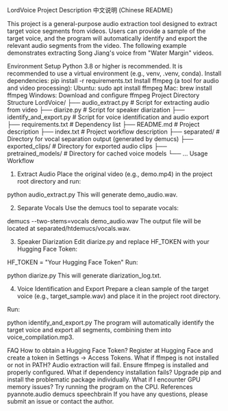 LordVoice Project Description
中文说明 (Chinese README)

This project is a general-purpose audio extraction tool designed to extract target voice segments from videos. Users can provide a sample of the target voice, and the program will automatically identify and export the relevant audio segments from the video. The following example demonstrates extracting Song Jiang's voice from "Water Margin" videos.

Environment Setup
Python 3.8 or higher is recommended.
It is recommended to use a virtual environment (e.g., venv, .venv, conda).
Install dependencies:
pip install -r requirements.txt
Install ffmpeg (a tool for audio and video processing):
Ubuntu: sudo apt install ffmpeg
Mac: brew install ffmpeg
Windows: Download and configure ffmpeg
Project Directory Structure
LordVoice/
├── audio_extract.py           # Script for extracting audio from video
├── diarize.py                 # Script for speaker diarization
├── identify_and_export.py     # Script for voice identification and audio export
├── requirements.txt           # Dependency list
├── README.md                  # Project description
├── index.txt                  # Project workflow description
├── separated/                 # Directory for vocal separation output (generated by demucs)
├── exported_clips/            # Directory for exported audio clips
├── pretrained_models/         # Directory for cached voice models
└── ...
Usage Workflow
1. Extract Audio
Place the original video (e.g., demo.mp4) in the project root directory and run:

python audio_extract.py
This will generate demo_audio.wav.

2. Separate Vocals
Use the demucs tool to separate vocals:

demucs --two-stems=vocals demo_audio.wav
The output file will be located at separated/htdemucs/vocals.wav.

3. Speaker Diarization
Edit diarize.py and replace HF_TOKEN with your Hugging Face Token:

HF_TOKEN = "Your Hugging Face Token"
Run:

python diarize.py
This will generate diarization_log.txt.

4. Voice Identification and Export
Prepare a clean sample of the target voice (e.g., target_sample.wav) and place it in the project root directory.

Run:

python identify_and_export.py
The program will automatically identify the target voice and export all segments, combining them into voice_compilation.mp3.

FAQ
How to obtain a Hugging Face Token? Register at Hugging Face and create a token in Settings -> Access Tokens.
What if ffmpeg is not installed or not in PATH? Audio extraction will fail. Ensure ffmpeg is installed and properly configured.
What if dependency installation fails? Upgrade pip and install the problematic package individually.
What if I encounter GPU memory issues? Try running the program on the CPU.
References
pyannote.audio
demucs
speechbrain
If you have any questions, please submit an issue or contact the author.